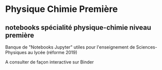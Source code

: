 # Physique Chimie Première
## notebooks spécialité physique-chimie niveau première
Banque de "Notebooks Jupyter" utiles pour l'enseignement de Sciences-Physiques au lycée (réforme 2019)

A consulter de façon interactive sur Binder
